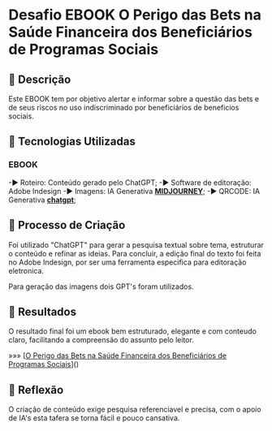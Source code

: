 # Desafio EBOOK O Perigo das Bets na Saúde Financeira dos Beneficiários de Programas Sociais

## 📒 Descrição
Este EBOOK tem por objetivo  alertar e informar sobre a questão das bets e de seus riscos no uso indiscriminado por beneficiários de beneficios sociais.


## 🤖 Tecnologias Utilizadas

### EBOOK

-► Roteiro: Conteúdo gerado pelo ChatGPT;
-► Software de editoração: Adobe Indesign
-► Imagens: IA Generativa **[MIDJOURNEY]((https://www.midjourney.com/))**;
-► QRCODE: IA Generativa **[chatgpt]((https://chatgpt.com///))**;


## 🧐 Processo de Criação
Foi utilizado "ChatGPT" para gerar a pesquisa textual sobre tema, estruturar o conteúdo e refinar as ideias. Para concluir, a edição final do texto foi feita no Adobe Indesign, por ser uma ferramenta especifica para editoração eletronica.

Para geração das imagens dois GPT's foram utilizados.

## 🚀 Resultados

O resultado final foi um ebook bem estruturado, elegante e com conteudo claro, facilitando a compreensão do assunto pelo leitor.

»»» [[O Perigo das Bets na Saúde Financeira dos Beneficiários de Programas Sociais](https://github.com/carlapereiranvg/desafiocaixa/blob/main/Ebook%20-%20O%20Perigo%20das%20Bets%20para%20beneficiarios.pdf)]()

## 💭 Reflexão
O criação de conteúdo exige pesquisa referenciavel e precisa, com o apoio de IA's esta tafera se torna fácil e pouco cansativa.

